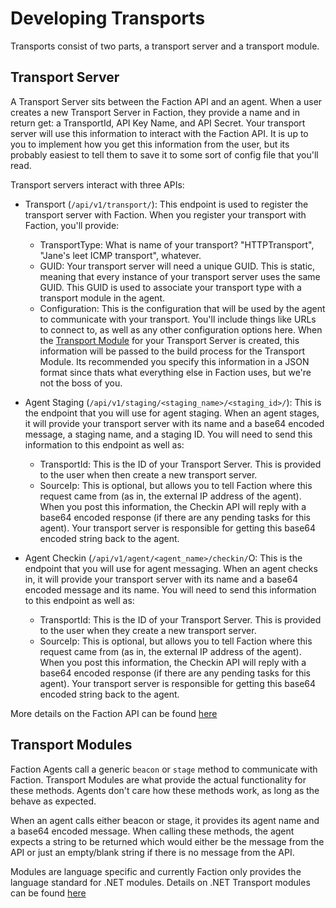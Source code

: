 # Developing Transports
Transports consist of two parts, a transport server and a transport module.

## Transport Server
A Transport Server sits between the Faction API and an agent. When a user creates a new Transport Server in Faction, they provide a name and in return get: a TransportId, API Key Name, and API Secret. Your transport server will use this information to interact with the Faction API. It is up to you to implement how you get this information from the user, but its probably easiest to tell them to save it to some sort of config file that you'll read.

Transport servers interact with three APIs:

* Transport (`/api/v1/transport/`): This endpoint is used to register the transport server with Faction. When you register your transport with Faction, you'll provide:
  - TransportType: What is name of your transport? "HTTPTransport", "Jane's leet ICMP transport", whatever.
  - GUID: Your transport server will need a unique GUID. This is static, meaning that every instance of your transport server uses the same GUID. This GUID is used to associate your transport type with a transport module in the agent.
  - Configuration: This is the configuration that will be used by the agent to communicate with your transport. You'll include things like URLs to connect to, as well as any other configuration options here. When the [Transport Module](#transport-modules) for your Transport Server is created, this information will be passed to the build process for the Transport Module. Its recommended you specify this information in a JSON format since thats what everything else in Faction uses, but we're not the boss of you.

* Agent Staging (`/api/v1/staging/<staging_name>/<staging_id>/`): This is the endpoint that you will use for agent staging. When an agent stages, it will provide your transport server with its name and a base64 encoded message, a staging name, and a staging ID. You will need to send this information to this endpoint as well as:
  - TransportId: This is the ID of your Transport Server. This is provided to the user when then create a new transport server.
  - SourceIp: This is optional, but allows you to tell Faction where this request came from (as in, the external IP address of the agent).
When you post this information, the Checkin API will reply with a base64 encoded response (if there are any pending tasks for this agent). Your transport server is responsible for getting this base64 encoded string back to the agent.

* Agent Checkin (`/api/v1/agent/<agent_name>/checkin/`O: This is the endpoint that you will use for agent messaging. When an agent checks in, it will provide your transport server with its name and a base64 encoded message and its name. You will need to send this information to this endpoint as well as:
  - TransportId: This is the ID of your Transport Server. This is provided to the user when they create a new transport server.
  - SourceIp: This is optional, but allows you to tell Faction where this request came from (as in, the external IP address of the agent).
When you post this information, the Checkin API will reply with a base64 encoded response (if there are any pending tasks for this agent). Your transport server is responsible for getting this base64 encoded string back to the agent.

More details on the Faction API can be found [here](/docs/development/api/)

## Transport Modules
Faction Agents call a generic `beacon` or `stage` method to communicate with Faction. Transport Modules are what provide the actual functionality for these methods. Agents don't care how these methods work, as long as the behave as expected.

When an agent calls either beacon or stage, it provides its agent name and a base64 encoded message. When calling these methods, the agent expects a string to be returned which would either be the message from the API or just an empty/blank string if there is no message from the API.

Modules are language specific and currently Faction only provides the language standard for .NET modules. Details on .NET Transport modules can be found [here](/docs/development/modules/dotnet/)

